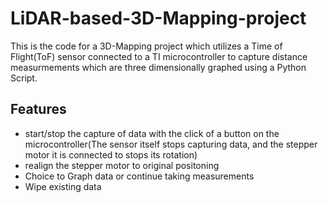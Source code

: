 # LiDAR-based-3D-Mapping-project

This is the code for a 3D-Mapping project which utilizes a Time of Flight(ToF) sensor connected to a TI microcontroller to capture distance measurmements which are three dimensionally graphed using a Python Script.

## Features

- start/stop the capture of data with the click of a button on the microcontroller(The sensor itself stops capturing data, and the stepper motor it is connected to stops its rotation)
- realign the stepper motor to original positoning
- Choice to Graph data or continue taking measurements
- Wipe existing data
